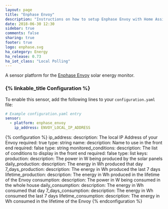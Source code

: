 ```yaml
---
layout: page
title: "Enphase Envoy"
description: "Instructions on how to setup Enphase Envoy with Home Assistant."
date: 2018-06-30 12:30
sidebar: true
comments: false
sharing: true
footer: true
logo: enphase.svg
ha_category: Energy
ha_release: 0.73
ha_iot_class: "Local Polling"
---
```


A sensor platform for the [Enphase Envoy](https://enphase.com/en-us/products-and-services/envoy) solar energy monitor.

### {% linkable_title Configuration %}

To enable this sensor, add the following lines to your `configuration.yaml` file:

```yaml
# Example configuration.yaml entry
sensor:
  - platform: enphase_envoy
    ip_address: ENVOY_LOCAL_IP_ADDRESS
```

{% configuration %}
ip_address:
  description: The local IP Address of your Envoy
  required: true
  type: string
name:
  description: Name to use in the front end
  required: false
  type: string
monitored_conditions:
  description: The list of conditions to display in the front end
  required: false
  type: list
  keys:
    production:
      description: The power in W being produced by the solar panels
    daily_production:
      description: The energy in Wh produced that day
    7_days_production:
      description: The energy in Wh produced the last 7 days
    lifetime_production:
      description: The energy in Wh produced in the lifetime of the Envoy
    consumption:
      description: The power in W being consumed in the whole house
    daily_consumption:
      description: The energy in Wh consumed that day
    7_days_consumption:
      description: The energy in Wh consumed the last 7 days
    lifetime_consumption:
      description: The energy in Wh consumed in the lifetime of the Envoy
{% endconfiguration %}
